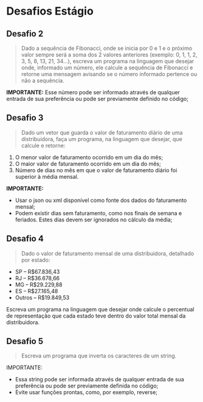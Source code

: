 # Desafios Estágio

## Desafio 2
>Dado a sequência de Fibonacci, onde se inicia por 0 e 1 e o próximo valor sempre será a soma dos 2 valores anteriores (exemplo: 0, 1, 1, 2, 3, 5, 8, 13, 21, 34...), escreva um programa na linguagem que desejar onde, informado um número, ele calcule a sequência de Fibonacci e retorne uma mensagem avisando se o número informado pertence ou não a sequência.

**IMPORTANTE:** 
Esse número pode ser informado através de qualquer entrada de sua preferência ou pode ser previamente definido no código;

## Desafio 3
>Dado um vetor que guarda o valor de faturamento diário de uma distribuidora, faça um programa, na linguagem que desejar, que calcule e retorne:
1. O menor valor de faturamento ocorrido em um dia do mês;
2. O maior valor de faturamento ocorrido em um dia do mês;
3. Número de dias no mês em que o valor de faturamento diário foi superior à média mensal.

**IMPORTANTE:**
* Usar o json ou xml disponível como fonte dos dados do faturamento mensal;
* Podem existir dias sem faturamento, como nos finais de semana e feriados. Estes dias devem ser ignorados no cálculo da média;

## Desafio 4
>Dado o valor de faturamento mensal de uma distribuidora, detalhado por estado:
* SP – R$67.836,43
* RJ – R$36.678,66
* MG – R$29.229,88
* ES – R$27.165,48
* Outros – R$19.849,53

Escreva um programa na linguagem que desejar onde calcule o percentual de representação que cada estado teve dentro do valor total mensal da distribuidora.  

## Desafio 5
>Escreva um programa que inverta os caracteres de um string.

IMPORTANTE:
* Essa string pode ser informada através de qualquer entrada de sua preferência ou pode ser previamente definida no código;
* Evite usar funções prontas, como, por exemplo, reverse;
